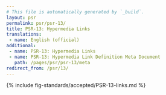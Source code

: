 ```yaml
---
# This file is automatically generated by `_build`.
layout: psr
permalink: psr/psr-13/
title: PSR-13: Hypermedia Links
translations:
 - name: English (official)
additional:
 - name: PSR-13: Hypermedia Links
 - name: PSR-13: Hypermedia Link Definition Meta Document
   path: /pages/psr/psr-13/meta
redirect_from: /psr/13/
---
```


{% include fig-standards/accepted/PSR-13-links.md %}
